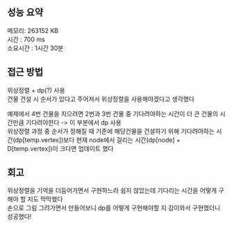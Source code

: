 
## 성능 요약
메모리: 263152 KB  
시간 : 700 ms  
소요시간 : 1시간 30분  


## 접근 방법
위상정렬 + dp(?) 사용  
건물 건설 시 순서가 있다고 주어져서 위상정렬을 사용해야겠다고 생각했다  


예제에서 4번 건물을 지으려면 2번과 3번 건물 중 기다려야하는 시간이 더 큰 건물의 시간만큼 기다려야한다 -> 이 부분에서 dp 사용  
위상정렬 과정 중 순서가 정해질 때 기존에 해당건물을 건설하기 위해 기다려야하는 시간(dp[temp.vertex])보다 현재 node에서 걸리는 시간(dp[node] + D[temp.vertex])이 크다면 업데이트 했다  

## 회고
위상정렬을 기억을 더듬어가면서 구현하느라 쉽지 않았는데 기다리는 시간을 어떻게 구해야 할 지도 막막했다  
손으로 그림 그려가면서 만들어보니 dp를 어떻게 구현해야할 지 감이와서 구현했더니 성공했다!  
